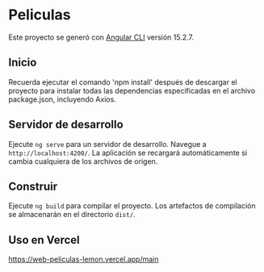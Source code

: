 # Peliculas
Este proyecto se generó con [Angular CLI](https://github.com/angular/angular-cli) versión 15.2.7.

## Inicio
Recuerda ejecutar el comando 'npm install' después de descargar el proyecto para instalar todas las dependencias especificadas en el archivo package.json, incluyendo Axios.

## Servidor de desarrollo
Ejecute `ng serve` para un servidor de desarrollo. Navegue a `http://localhost:4200/`. La aplicación se recargará automáticamente si cambia cualquiera de los archivos de origen.

## Construir
Ejecute `ng build` para compilar el proyecto. Los artefactos de compilación se almacenarán en el directorio `dist/`.

## Uso en Vercel
https://web-peliculas-lemon.vercel.app/main


